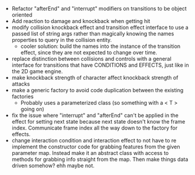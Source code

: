 - Refactor "afterEnd" and "interrupt" modifiers on transitions to be object oriented
- Add reaction to damage and knockback when getting hit
- modify collision knockback effect and transition effect interface to
use a passed list of string args rather than magically knowing the names
properties to query in the collision entity.
  - cooler solution: build the names into the instance of the transition effect,
  since they are not expected to change over time.
- replace distinction between collisions and controls with a general interface
for transitions that have CONDITIONS and EFFECTS, just like in the 2D game
engine.
- make knockback strength of character affect knockback strength of
attacks
- make a generic factory to avoid code duplication between the existing
factories
  - Probably uses a parameterized class (so something with a < T > going on)
- fix the issue where "interrupt" and "afterEnd" can't be applied in
the effect for setting next state because next state doesn't know the
frame index. Communicate frame index all the way down to the factory for
effects.
- change interaction condition and interaction effect to not have to
re implement the constructor code for grabbing features from the given
parameter map. Instead make it an abstract class with access to methods
for grabbing info straight from the map. Then make things data driven
somehow? ehh maybe not.